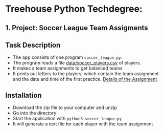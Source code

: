 # Treehouse Python Techdegree:
## 1. Project: Soccer League Team Assigments

## Task Description
- The app consists of one program `soccer_league.py`.
- The program reads a file [data/soccer_players.csv](data/soccer_players.csv) of players.
- It makes a team assignments to get balanced teams
- It prints out letters to the players, which contain the team assignment and the date and time of the first practice.
[Details of the Assignment](docs/assigment.md)

## Installation
- Download the zip file to your computer and unzip
- Go into the directory
- Start the application with `python3 soccer_league.py`
- It will generate a text file for each player with the team assignment
